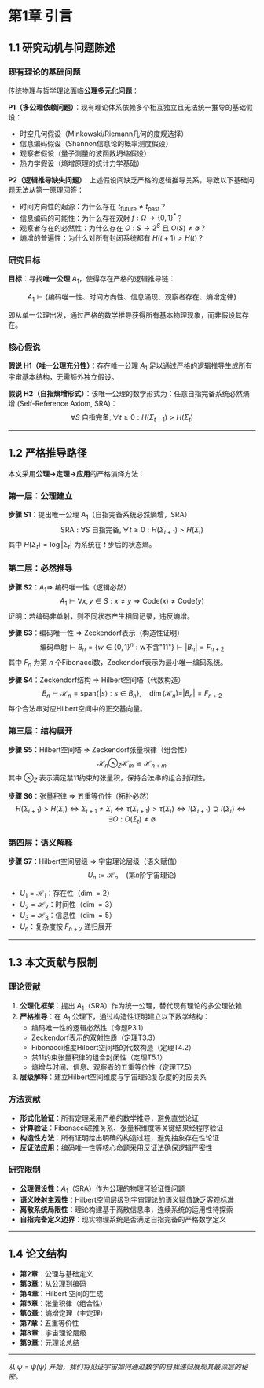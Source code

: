 # 第1章 引言

## 1.1 研究动机与问题陈述

### 现有理论的基础问题

传统物理与哲学理论面临**公理多元化问题**：

**P1（多公理依赖问题）**：现有理论体系依赖多个相互独立且无法统一推导的基础假设：
- 时空几何假设（Minkowski/Riemann几何的度规选择）
- 信息编码假设（Shannon信息论的概率测度假设）  
- 观察者假设（量子测量的波函数坍缩假设）
- 热力学假设（熵增原理的统计力学基础）

**P2（逻辑推导缺失问题）**：上述假设间缺乏严格的逻辑推导关系，导致以下基础问题无法从第一原理回答：
- 时间方向性的起源：为什么存在 $t_{\text{future}} \neq t_{\text{past}}$？
- 信息编码的可能性：为什么存在双射 $f: \Omega \to \{0,1\}^*$？
- 观察者存在的必然性：为什么存在 $O: S \to 2^S$ 且 $O(S) \neq \emptyset$？
- 熵增的普遍性：为什么对所有封闭系统都有 $H(t+1) > H(t)$？

### 研究目标

**目标**：寻找**唯一公理** $A_1$，使得存在严格的逻辑推导链：

$$A_1 \vdash \{\text{编码唯一性、时间方向性、信息涌现、观察者存在、熵增定律}\}$$

即从单一公理出发，通过严格的数学推导获得所有基本物理现象，而非假设其存在。

### 核心假说

**假说 H1（唯一公理充分性）**：存在唯一公理 $A_1$ 足以通过严格的逻辑推导生成所有宇宙基本结构，无需额外独立假设。

**假说 H2（自指熵增形式）**：该唯一公理的数学形式为：任意自指完备系统必然熵增 (Self-Reference Axiom, SRA)：
$$\forall S \text{ 自指完备}, \forall t \geq 0: H(\Sigma_{t+1}) > H(\Sigma_t)$$

---

## 1.2 严格推导路径

本文采用**公理→定理→应用**的严格演绎方法：

### 第一层：公理建立
**步骤 S1**：提出唯一公理 $A_1$（自指完备系统必然熵增，SRA）
$$\text{SRA}: \forall S \text{ 自指完备}, \forall t \geq 0: H(\Sigma_{t+1}) > H(\Sigma_t)$$
其中 $H(\Sigma_t) = \log |\Sigma_t|$ 为系统在 $t$ 步后的状态熵。

### 第二层：必然推导
**步骤 S2**：$A_1 \Rightarrow$ 编码唯一性（逻辑必然）
$$A_1 \vdash \forall x,y \in S: x \neq y \Rightarrow \text{Code}(x) \neq \text{Code}(y)$$
证明：若编码非单射，则不同状态产生相同记录，违反熵增。

**步骤 S3**：编码唯一性 $\Rightarrow$ Zeckendorf表示（构造性证明）
$$\text{编码单射} \vdash B_n = \{w \in \{0,1\}^n : \text{w不含"11"}\} \vdash |B_n| = F_{n+2}$$
其中 $F_n$ 为第 $n$ 个Fibonacci数，Zeckendorf表示为最小唯一编码系统。

**步骤 S4**：Zeckendorf结构 $\Rightarrow$ Hilbert空间塔（代数构造）
$$B_n \vdash \mathcal{H}_n = \text{span}\{|s\rangle : s \in B_n\}, \quad \dim(\mathcal{H}_n) = |B_n| = F_{n+2}$$
每个合法串对应Hilbert空间中的正交基向量。

### 第三层：结构展开
**步骤 S5**：Hilbert空间塔 $\Rightarrow$ Zeckendorf张量积律（组合性）
$$\mathcal{H}_n \otimes_Z \mathcal{H}_m \cong \mathcal{H}_{n+m}$$
其中 $\otimes_Z$ 表示满足禁11约束的张量积，保持合法串的组合封闭性。

**步骤 S6**：张量积律 $\Rightarrow$ 五重等价性（拓扑必然）
$$H(\Sigma_{t+1}) > H(\Sigma_t) \Leftrightarrow \Sigma_{t+1} \neq \Sigma_t \Leftrightarrow \tau(\Sigma_{t+1}) > \tau(\Sigma_t) \Leftrightarrow I(\Sigma_{t+1}) \supsetneq I(\Sigma_t) \Leftrightarrow \exists O: O(\Sigma_t) \neq \emptyset$$

### 第四层：语义解释
**步骤 S7**：Hilbert空间层级 $\Rightarrow$ 宇宙理论层级（语义赋值）
$$U_n := \mathcal{H}_n \quad \text{(第}n\text{阶宇宙理论)}$$
- $U_1 = \mathcal{H}_1$：存在性（$\dim = 2$）
- $U_2 = \mathcal{H}_2$：时间性（$\dim = 3$）
- $U_3 = \mathcal{H}_3$：信息性（$\dim = 5$）
- $U_n$：复杂度按 $F_{n+2}$ 递归展开

---

## 1.3 本文贡献与限制

### 理论贡献
1. **公理化框架**：提出 $A_1$（SRA）作为统一公理，替代现有理论的多公理依赖
2. **严格推导**：在 $A_1$ 公理下，通过构造性证明建立以下数学结构：
   - 编码唯一性的逻辑必然性（命题P3.1）
   - Zeckendorf表示的双射性质（定理T3.3）
   - Fibonacci维度Hilbert空间塔的代数构造（定理T4.2）
   - 禁11约束张量积律的组合封闭性（定理T5.1）
   - 熵增与时间、信息、观察者的五重等价性（定理T7.5）
3. **层级解释**：建立Hilbert空间维度与宇宙理论复杂度的对应关系

### 方法贡献
- **形式化验证**：所有定理采用严格的数学推导，避免直觉论证
- **计算验证**：Fibonacci递推关系、张量积维度等关键结果经程序验证
- **构造性方法**：所有证明给出明确的构造过程，避免抽象存在性论证
- **反证法应用**：编码唯一性等核心命题采用反证法确保逻辑严密性

### 研究限制
- **公理假设性**：$A_1$（SRA）作为公理的物理可验证性问题
- **语义映射主观性**：Hilbert空间层级到宇宙理论的语义赋值缺乏客观标准
- **离散系统局限性**：理论构建基于离散信息串，连续系统的适用性待探索
- **自指完备定义边界**：现实物理系统是否满足自指完备的严格数学定义

---

## 1.4 论文结构

- **第2章**：公理与基础定义
- **第3章**：从公理到编码
- **第4章**：Hilbert 空间的生成
- **第5章**：张量积律（组合性）
- **第6章**：熵增定理（主定理）
- **第7章**：五重等价性
- **第8章**：宇宙理论层级
- **第9章**：元理论总结

---

*从 ψ = ψ(ψ) 开始，我们将见证宇宙如何通过数学的自我递归展现其最深层的秘密。*